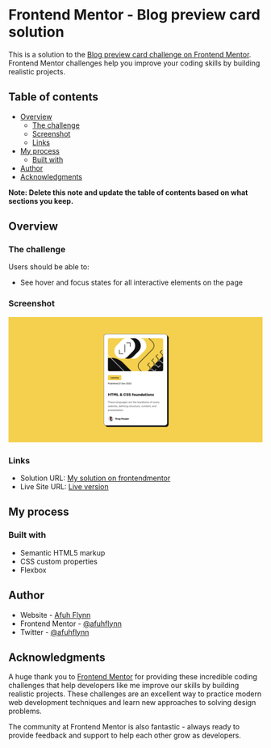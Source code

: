 # Frontend Mentor - Blog preview card solution

This is a solution to the [Blog preview card challenge on Frontend Mentor](https://www.frontendmentor.io/challenges/blog-preview-card-ckPaj01IcS). Frontend Mentor challenges help you improve your coding skills by building realistic projects.

## Table of contents

- [Overview](#overview)
  - [The challenge](#the-challenge)
  - [Screenshot](#screenshot)
  - [Links](#links)
- [My process](#my-process)
  - [Built with](#built-with)
- [Author](#author)
- [Acknowledgments](#acknowledgments)

**Note: Delete this note and update the table of contents based on what sections you keep.**

## Overview

### The challenge

Users should be able to:

- See hover and focus states for all interactive elements on the page

### Screenshot

![Solution ScreenShot](./public/screenshot.png)

### Links

- Solution URL: [My solution on frontendmentor](https://github.com/afuhflynn/blog-preview-card)
- Live Site URL: [Live version](https://hilarious-sfogliatella-ac10fa.netlify.app)

## My process

### Built with

- Semantic HTML5 markup
- CSS custom properties
- Flexbox

## Author

- Website - [Afuh Flynn](https://github.com/afuhflynn)
- Frontend Mentor - [@afuhflynn](https://www.frontendmentor.io/profile/afuhflynn)
- Twitter - [@afuhflynn](https://www.twitter.com/afuhflynn)

## Acknowledgments

A huge thank you to [Frontend Mentor](https://www.frontendmentor.io) for providing these incredible coding challenges that help developers like me improve our skills by building realistic projects. These challenges are an excellent way to practice modern web development techniques and learn new approaches to solving design problems.

The community at Frontend Mentor is also fantastic - always ready to provide feedback and support to help each other grow as developers.
